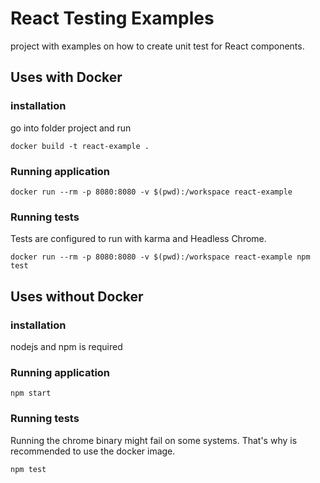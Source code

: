 # React Testing Examples
project with examples on how to create unit test for React components.

## Uses with Docker

### installation
go into folder project and run

```
docker build -t react-example .
```

### Running application
```
docker run --rm -p 8080:8080 -v $(pwd):/workspace react-example
```

### Running tests
Tests are configured to run with karma and Headless Chrome.
```
docker run --rm -p 8080:8080 -v $(pwd):/workspace react-example npm test
```

## Uses without Docker

### installation
nodejs and npm is required

### Running application
```
npm start
```

### Running tests
Running the chrome binary might fail on some systems. That's why is recommended to use the docker image.
```
npm test
```